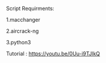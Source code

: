 Script Requirments:

1.macchanger

2.aircrack-ng

3.python3

Tutorial : https://youtu.be/0Uu-i9TJlkQ
